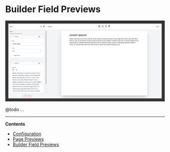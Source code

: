 # Builder Field Previews

![Screenshot of the Builder preview modal and editor](../art/03-builder-preview.jpg)

@todo ...

---

**Contents**

- [Configuration](./configuration.md)
- [Page Previews](./page-previews.md)
- [Builder Field Previews](./builder-field-previews.md)
